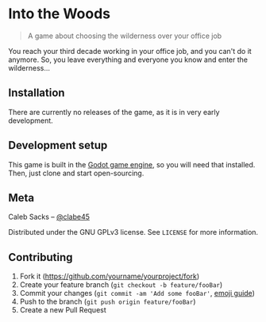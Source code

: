 # Into the Woods
> A game about choosing the wilderness over your office job

You reach your third decade working in your office job, and you can't do it anymore. So, you leave everything and everyone you know and enter the wilderness...

<!--![](header.png)-->

## Installation

There are currently no releases of the game, as it is in very early development.

<!--## Screenshots-->

## Development setup

This game is built in the [Godot game engine](https://godotengine.org/), so you will need that installed. Then, just clone and start open-sourcing.

<!--## Release History

* 0.2.1
    * CHANGE: Update docs (module code remains unchanged)
* 0.2.0
    * CHANGE: Remove `setDefaultXYZ()`
    * ADD: Add `init()`
* 0.1.1
    * FIX: Crash when calling `baz()` (Thanks @GenerousContributorName!)
* 0.1.0
    * The first proper release
    * CHANGE: Rename `foo()` to `bar()`
* 0.0.1
    * Work in progress-->

## Meta

Caleb Sacks – [@clabe45](https://twitter.com/clabe45)
<!-- your name here -->

Distributed under the GNU GPLv3 license. See ``LICENSE`` for more information.

## Contributing

1. Fork it (<https://github.com/yourname/yourproject/fork>)
2. Create your feature branch (`git checkout -b feature/fooBar`)
3. Commit your changes (`git commit -am 'Add some fooBar'`, [emoji guide](http://gitmoji.carloscuesta.me/))
4. Push to the branch (`git push origin feature/fooBar`)
5. Create a new Pull Request

<!-- Markdown link & img dfn's -->
<!--[npm-image]: https://img.shields.io/npm/v/datadog-metrics.svg?style=flat-square
[npm-url]: https://npmjs.org/package/datadog-metrics
[npm-downloads]: https://img.shields.io/npm/dm/datadog-metrics.svg?style=flat-square
[travis-image]: https://img.shields.io/travis/dbader/node-datadog-metrics/master.svg?style=flat-square
[travis-url]: https://travis-ci.org/dbader/node-datadog-metrics
[wiki]: https://github.com/yourname/yourproject/wiki-->
